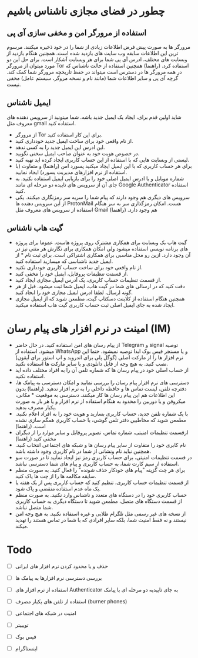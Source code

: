 &rlm;

# چطور در فضای مجازی ناشناس باشیم

## استفاده از مرورگر امن و مخفی سازی آی پی
مرورگر ها به صورت پیش فرض اطلاعات زیادی از شما را در خود ذخیره میکنند. مرسوم ترین این اطلاعات سابقه وب سایت های بازدید شده است. همچنین هنگام بازدید از وبسایت های مختلف، ادرس آی پی شما برای هر وبسایت آشکار است. برای حل این دو مورد میتوان از مرورگر Tor استفاده کرد. (راهنما)
همچنین استفاده از حالت ناشناس که در همه مرورگر ها در دسترس است میتواند در حفظ تاریخچه مرورگر شما کمک کند. گرچه آی پی و سایر اطلاعات شما (مانند نام و نسخه مروگر، سیستم عامل) مخفی نیست. 

## ایمیل ناشناس 
شاید اولین قدم برای، ایجاد یک ایمیل جدید باشه. شما میتونید از سرویس دهنده های معروف مثل gmail استفاده کنید. 
* از مرورگر Tor برای این کار استفاده کنید.
* از نام واقعی خود برای ساخت ایمیل جدید خودداری کنید.
* این ادرس این ایمیل جدید را به کسی ندهد. 
* در خصوص هویت خود به عنوان صاحب ایمیل سخنی نگویید. 
* لیستی از وبسایت هایی که با استفاده از این حساب کاربری ایجاد کرده اید تهیه کنید. 
* برای هر حساب کاربری که با این ایمیل ایجاد میکنید پسورد امن (راهنما) و متفاوت (با استفاده از نرم افزارهای مدیریت پسورد) ایجاد نمایید.
* شماره موبایل و یا ادرس ایمیل اصلی خود را برای بازیابی ایمیل استفاده نکنید. به جای آن از سرویس های تاییده دو مرحله ای مانند Google Authenticator استفاده کنید.  
* سرویس های دیگری هم وجود دارند که پیام شما را سربه سر رمزنگاری میکنند. یکی از این سرویس دهنده ها ProtonMail هست. امکان رمزگذاری سر به سر هنگام استفاده از سرویس های معروف مثل Gmail هم وجود دارد. (راهنما)

## گیت هاب ناشناس 
* گیت هاب یک وبسایت برای همکاری مشترک روی پروژه هاست. عموما برای پروژه های برنامه نویسی استفاده میشود ولی امکان همکاری برای نگارش هر متنی نیز در آن وجود دارد. ازین رو محل مناسبی برای همکاری اشتراکی است. برای ثبت نام *  از ایمیل جدید ناشناسی که میسازید استفاده کنید. 
* از نام واقعی خود برای ساخت حساب کاربری خودداری نکنید.
* از قسمت تنظیمات پروفایل، ایمیل خود را مخفی کنید. 
* از قسمت تنظیمات حساب کاربری، یک آدرس ایمیل مجازی ایجاد کنید. 
* دقت کنید که در ارسالی های شما در گیت هاب، ایمیل شما ثبت میشود. قبل از هر گونه ارسال، لطفا ادرس ایمیل مجازی خود را ایجاد کنید. 
* همچنین هنگام استفاده از کلاینت دسکتاپ گیت، مطمعن شوید که از ایمیل مجازی ایجاد شده به جای ایمیل اصلی ثبت حساب کاربری گیت هاب استفاده میکنید. 


# امینت در نرم افزار های پیام رسان (IM)
* از پیام رسان های امن استفاده کنید. در حال حاضر Telegram و signal توصیه میشود. استفاده از WhatsApp و یا مسنجر فیس بوک ابدا توصیه نمیشود. حتما این نرم افزار ها را از مارکت اصلی (گوگل پلی برای اندروید و اپ استور برای آیقون) نصب کنید. به هیچ وجه از فایل دانلودی و یا سایر مارکت ها استفاده نکنید. 
* از حساب اصلی خود در پیام رسان ها که شماره تلفن آن را به افراد مختلف داده اید استفاده نکنید. 
* دسترسی های نرم افزار پیام رسان را بررسی نمایید و امکان دسترسی به پیامک ها، دفترچه تلفن،  لیست تماس ها و حافظه داخلی را به نرم افزار ندهید. (راهنما) بدون این اطلاعات هم این پیام رسان ها کار میکنند. دسترسی به موقعیت * مکانی، میکروفن و یا دوربین را محدود به هنگام استفاده از نرم افزار و یا هر بار به صورت یکبار مصرف بدهید.
* با یک شماره تلفن جدید، حساب کاربری بسازید و هویت خود را به افراد اعلام نکنید. مطمعن شوید که مخاطبین دفتر تلفن گوشی، با حساب کاربری همگم سازی نشده است. (راهنما)
* ازقسمت تنظیمات امنیتی، شماره تماس، تصویر پروفایل و سایر موارد را از دیگران مخفی کنید (راهنما)
* نام کابری خود را متفاوت از سایر پیام رسان ها و شبکه های اجتماعی انتخاب کنید. همچنین نباید نام ونشانی از شما در نام کاربری وجود داشته باشد. 
* در قسمت تنظیمات امنیتی، برای حساب کاربری رمز نیز ایجاد نمایید تا در صورت سو استفاده از سیم کارت شما، به حساب کاربری و پیام های شما دسترسی نباشد. 
* برای هر چت گزینه "پیام های خودکار حذف شونده" را فعال کنید. به صورت منظم سایقه مکالمه ها را از چت ها پاک کنید. 
* از قسمت تنظیمات حساب کاربری، تنظیم کنید که حساب کاربری پس از یک هفته یا یک ماه عدم استفاده منقضی و پاک شود.
* حساب کاربری خود را در دستگاه های متعدد و ناشناس وارد نکنید. به صورت منظم از قسمت دستگاه های متصل، مطمعن شوید تا دستگاه دیگری به حساب کاربری شما متصل نباشد. 
* از نسخه های غیر رسمی مثل تلگرام طلایی و غیره استفاده نکنید. به هیچ وجه امن نیستند و نه فقط امنیت شما، بلکه سایر افرادی که با شما در تماس هستند را تهدید میکند. 


# Todo
- [ ]  حذف و یا محدود کردن نرم افزار های ایرانی
- [ ] بررسی دسترسی نرم افزارها به پیامک ها
- [ ] استفاده از نرم افزار های Authenticator به جای تاییدیه دو مرحله ای با پیامک
- [ ] استفاده از تلفن های یکبار مصرف (burner phones)
- [ ] امنیت در شبکه های اجتماعی 
 - [ ] تویییتر
 - [ ] فیس بوک
 - [ ] اینستاگرام


&rlm;
